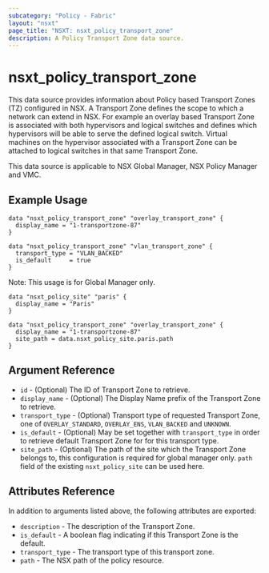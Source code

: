 ```yaml
---
subcategory: "Policy - Fabric"
layout: "nsxt"
page_title: "NSXT: nsxt_policy_transport_zone"
description: A Policy Transport Zone data source.
---
```


# nsxt_policy_transport_zone

This data source provides information about Policy based Transport Zones (TZ) configured in NSX. A Transport Zone defines the scope to which a network can extend in NSX. For example an overlay based Transport Zone is associated with both hypervisors and logical switches and defines which hypervisors will be able to serve the defined logical switch. Virtual machines on the hypervisor associated with a Transport Zone can be attached to logical switches in that same Transport Zone.

This data source is applicable to NSX Global Manager, NSX Policy Manager and VMC.

## Example Usage

```hcl
data "nsxt_policy_transport_zone" "overlay_transport_zone" {
  display_name = "1-transportzone-87"
}
```

```hcl
data "nsxt_policy_transport_zone" "vlan_transport_zone" {
  transport_type = "VLAN_BACKED"
  is_default     = true
}
```

Note: This usage is for Global Manager only.
```hcl
data "nsxt_policy_site" "paris" {
  display_name = "Paris"
}

data "nsxt_policy_transport_zone" "overlay_transport_zone" {
  display_name = "1-transportzone-87"
  site_path = data.nsxt_policy_site.paris.path
}
```

## Argument Reference

* `id` - (Optional) The ID of Transport Zone to retrieve.
* `display_name` - (Optional) The Display Name prefix of the Transport Zone to retrieve.
* `transport_type` - (Optional) Transport type of requested Transport Zone, one of `OVERLAY_STANDARD`, `OVERLAY_ENS`, `VLAN_BACKED` and `UNKNOWN`.
* `is_default` - (Optional) May be set together with `transport_type` in order to retrieve default Transport Zone for for this transport type.
* `site_path` - (Optional) The path of the site which the Transport Zone belongs to, this configuration is required for global manager only. `path` field of the existing `nsxt_policy_site` can be used here.

## Attributes Reference

In addition to arguments listed above, the following attributes are exported:

* `description` - The description of the Transport Zone.
* `is_default` - A boolean flag indicating if this Transport Zone is the default.
* `transport_type` - The transport type of this transport zone.
* `path` - The NSX path of the policy resource.
